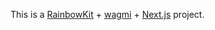 This is a [RainbowKit](https://rainbowkit.com) + [wagmi](https://wagmi.sh) + [Next.js](https://nextjs.org/) project.
